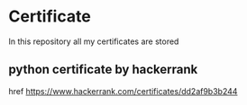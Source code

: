 # Certificate
In this repository all my certificates are stored
## python certificate by hackerrank
href https://www.hackerrank.com/certificates/dd2af9b3b244 
